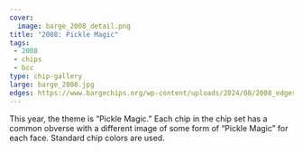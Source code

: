 ```yaml
---
cover:
  image: barge_2008_detail.png
title: "2008: Pickle Magic"
tags:
 - 2008
 - chips
 - bcc
type: chip-gallery
large: barge_2008.jpg
edges: https://www.bargechips.org/wp-content/uploads/2024/08/2008_edges.gif
---
```


This year, the theme is &#8220;Pickle Magic.&#8221; Each chip in the chip set
has a common obverse with a different image of some form of &#8220;Pickle
Magic&#8221; for each face. Standard chip colors are used.
